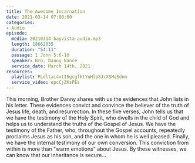 ```yaml
---
title: The Awesome Incarnation
date: 2021-03-14 07:00:00
categories:
- Audio
episode:
  media: 20210314-bayvista-audio.mp3
  length: 18662835
  duration: "54:11"
  passage: 1 John 5:6-10
  speaker: Bro. Danny Nance
  service_date: March 14th, 2021
resources:
  playlist: PLdltai4xtI5gcgfktYuHlp8JcXSMqSdnm
  service_video: epcCjZKsPEs
---
```

This morning, Brother Danny shares with us the evidences that John lists in his letter.  These evidences convict and convince the believer of the truth of Jesus life, death, and resurrection.  In these five verses, John tells us that we have the testimony of the Holy Spirit, who dwells in the child of God and helps us to understand the truths of the Gospel of Jesus.  We have the testimony of the Father, who, throughout the Gospel accounts, repeatedly proclaims Jesus as his son, and the one in whom he is well pleased.  Finally, we have the internal testimony of our own conversion.  This conviction from within is more than "warm emotions" about Jesus.  By these witnesses, we can know that our inheritance is secure...